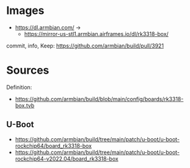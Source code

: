 # Images
- https://dl.armbian.com/ ->
  - https://mirror-us-stl1.armbian.airframes.io/dl/rk3318-box/

commit, info, Keep: https://github.com/armbian/build/pull/3921

# Sources
Definition:
- https://github.com/armbian/build/blob/main/config/boards/rk3318-box.tvb

## U-Boot
- https://github.com/armbian/build/tree/main/patch/u-boot/u-boot-rockchip64/board_rk3318-box
- https://github.com/armbian/build/tree/main/patch/u-boot/u-boot-rockchip64-v2022.04/board_rk3318-box
